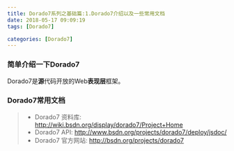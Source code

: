 ```yaml
---
title: Dorado7系列之基础篇:1.Dorado7介绍以及一些常用文档
date: 2018-05-17 09:09:19
tags: [Dorado7]

categories: [Dorado7]
---
```


### 简单介绍一下Dorado7

Dorado7是**源**代码开放的Web**表现层**框架。

<!--more-->

### Dorado7常用文档

> *  Dorado7 资料库: http://wiki.bsdn.org/display/dorado7/Project+Home 
> *  Dorado7 API: http://www.bsdn.org/projects/dorado7/deploy/jsdoc/
> *  Dorado7 官方网站: http://bsdn.org/projects/dorado7

